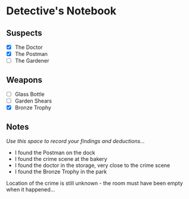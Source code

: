 # Detective's Notebook

## Suspects
- [x] The Doctor
- [x] The Postman
- [ ] The Gardener

## Weapons
- [ ] Glass Bottle
- [ ] Garden Shears
- [x] Bronze Trophy

## Notes
*Use this space to record your findings and deductions...*

- I found the Postman on the dock
- I found the crime scene at the bakery
- I found the doctor in the storage, very close to the crime scene
- I found the Bronze Trophy in the park

Location of the crime is still unknown - the room must have been empty when it happened...
